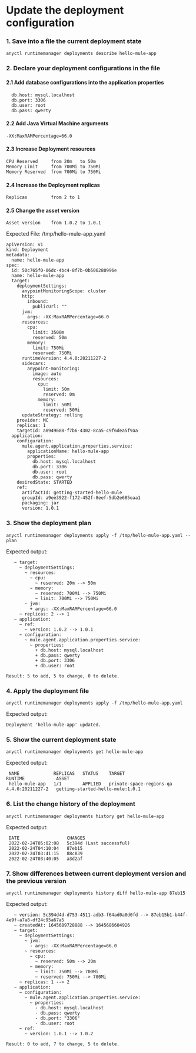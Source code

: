 # Update the deployment configuration

### 1. Save into a file the current deployment state

```
anyctl runtimemanager deployments describe hello-mule-app
```

### 2. Declare your deployment configurations in the file

#### 2.1 Add database configurations into the application properties

```
  db.host: mysql.localhost
  db.port: 3306
  db.user: root
  db.pass: qwerty
```

#### 2.2 Add Java Virtual Machine arguments

```
-XX:MaxRAMPercentage=66.0
```

#### 2.3 Increase Deployment resources

```
CPU Reserved     from 20m   to 50m
Memory Limit     from 700Mi to 750Mi
Memory Reserved  from 700Mi to 750Mi
```

#### 2.4 Increase the Deployment replicas

```
Replicas         from 2 to 1
```

#### 2.5 Change the asset version

```
Asset version    from 1.0.2 to 1.0.1
```


Expected File: /tmp/hello-mule-app.yaml

```
apiVersion: v1
kind: Deployment
metadata:
  name: hello-mule-app
spec:
  id: 50c765f0-06dc-4bc4-8f7b-0b506280996e
  name: hello-mule-app
  target:
    deploymentSettings:
      anypointMonitoringScope: cluster
      http:
        inbound:
          publicUrl: ""
      jvm:
        args: -XX:MaxRAMPercentage=66.0
      resources:
        cpu:
          limit: 3500m
          reserved: 50m
        memory:
          limit: 750Mi
          reserved: 750Mi
      runtimeVersion: 4.4.0:20211227-2
      sidecars:
        anypoint-monitoring:
          image: auto
          resources:
            cpu:
              limit: 50m
              reserved: 0m
            memory:
              limit: 50Mi
              reserved: 50Mi
      updateStrategy: rolling
    provider: MC
    replicas: 1
    targetId: a8949688-f7b6-4302-8ca5-c9f6dea5f9aa
  application:
    configuration:
      mule.agent.application.properties.service:
        applicationName: hello-mule-app
        properties:
          db.host: mysql.localhost
          db.port: 3306
          db.user: root
          db.pass: qwerty
    desiredState: STARTED
    ref:
      artifactId: getting-started-hello-mule
      groupId: a9ee3922-f172-452f-8eef-5db2e685eaa1
      packaging: jar
      version: 1.0.1
```

### 3. Show the deployment plan

```
anyctl runtimemanager deployments apply -f /tmp/hello-mule-app.yaml --plan
```

Expected output:

```
   ~ target: 
     ~ deploymentSettings: 
       ~ resources: 
         ~ cpu: 
           ~ reserved: 20m --> 50m
         ~ memory: 
           ~ reserved: 700Mi --> 750Mi
           ~ limit: 700Mi --> 750Mi
       ~ jvm: 
         + args: -XX:MaxRAMPercentage=66.0
     ~ replicas: 2 --> 1
   ~ application: 
     ~ ref: 
       ~ version: 1.0.2 --> 1.0.1
     ~ configuration: 
       ~ mule.agent.application.properties.service: 
         ~ properties: 
           + db.host: mysql.localhost
           + db.pass: qwerty
           + db.port: 3306
           + db.user: root

Result: 5 to add, 5 to change, 0 to delete.
```

### 4. Apply the deployment file

```
anyctl runtimemanager deployments apply -f /tmp/hello-mule-app.yaml 
```

Expected output:

```
Deployment 'hello-mule-app' updated.
```

### 5. Show the current deployment state

```
anyctl runtimemanager deployments get hello-mule-app
```

Expected output:

```
 NAME             REPLICAS   STATUS    TARGET                      RUNTIME            ASSET
 hello-mule-app   1/1        APPLIED   private-space-regions-qa    4.4.0:20211227-2   getting-started-hello-mule:1.0.1
```

### 6. List the change history of the deployment

```
anyctl runtimemanager deployments history get hello-mule-app
```

Expected output:

```
 DATE                  CHANGES
 2022-02-24T05:02:08   5c394d (Last successful)
 2022-02-24T04:10:04   87eb15
 2022-02-24T03:41:15   88c839
 2022-02-24T03:40:05   a3d2af
```

### 7. Show differences between current deployment version and the previous version

```
anyctl runtimemanager deployments history diff hello-mule-app 87eb15 
```

Expected output:

```
   ~ version: 5c394d4d-d753-4511-adb3-f64ad0a0d0fd --> 87eb15b1-b44f-4e9f-a7a8-df24c95a67a5
   ~ createdAt: 1645689728888 --> 1645686604926
   ~ target: 
     ~ deploymentSettings: 
       ~ jvm: 
         - args: -XX:MaxRAMPercentage=66.0
       ~ resources: 
         ~ cpu: 
           ~ reserved: 50m --> 20m
         ~ memory: 
           ~ limit: 750Mi --> 700Mi
           ~ reserved: 750Mi --> 700Mi
     ~ replicas: 1 --> 2
   ~ application: 
     ~ configuration: 
       ~ mule.agent.application.properties.service: 
         ~ properties: 
           - db.host: mysql.localhost
           - db.pass: qwerty
           - db.port: "3306"
           - db.user: root
     ~ ref: 
       ~ version: 1.0.1 --> 1.0.2

Result: 0 to add, 7 to change, 5 to delete.
```
